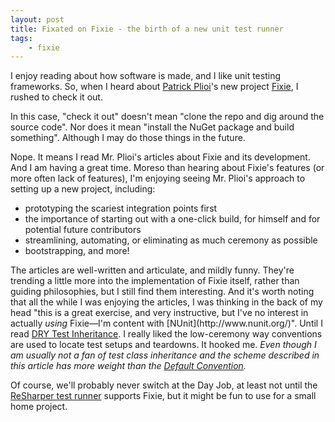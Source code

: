 ```yaml
---
layout: post
title: Fixated on Fixie - the birth of a new unit test runner
tags: 
    - fixie
---
```


I enjoy reading about how software is made, and I like unit testing frameworks. So, when I heard about <a href="http://www.headspring.com/author/patrick/">Patrick Plioi</a>'s new project <a href="http://plioi.github.io/fixie/">Fixie</a>, I rushed to check it out.

<p>In this case, "check it out" doesn't mean "clone the repo and dig around the source code". Nor does it mean "install the NuGet package and build something". Although I may do those things in the future.</p>

<p>Nope. It means I read Mr. Plioi's articles about Fixie and its development. And I am having a great time. Moreso than hearing about Fixie's features (or more often lack of features), I'm enjoying seeing Mr. Plioi's approach to setting up a new project, including:</p>
<ul>
<li>prototyping the scariest integration points first</li>
<li>the importance of starting out with a one-click build, for himself and for potential future contributors</li>
<li>streamlining, automating, or eliminating as much ceremony as possible</li>
<li>bootstrapping, and more!</li>
</ul>

<p>The articles are well-written and articulate, and mildly funny. They're trending a little more into the implementation of Fixie itself, rather than guiding philosophies, but I still find them interesting. And it's worth noting that all the while I was enjoying the articles, I was thinking in the back of my head "this is a great exercise, and very instructive, but I've no interest in actually <i>using</i> Fixie&mdash;I'm content with [NUnit](http://www.nunit.org/)". Until I read <a href="http://www.headspring.com/dry-test-inheritance/">DRY Test Inheritance</a>. I really liked the low-ceremony way conventions are used to locate test setups and teardowns. It hooked me. <i>Even though I am usually not a fan of test class inheritance and the scheme described in this article has more weight than the <a href="https://github.com/plioi/fixie#default-convention">Default Convention</a>.</i></p>

<p>Of course, we'll probably never switch at the Day Job, at least not until the <a href="http://www.jetbrains.com/resharper/features/unit_testing.html">ReSharper test runner</a> supports Fixie, but it might be fun to use for a small home project.</p>